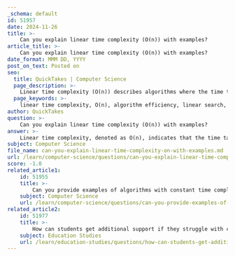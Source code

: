 ```yaml
---
_schema: default
id: 51957
date: 2024-11-26
title: >-
    Can you explain linear time complexity (O(n)) with examples?
article_title: >-
    Can you explain linear time complexity (O(n)) with examples?
date_format: MMM DD, YYYY
post_on_text: Posted on
seo:
  title: QuickTakes | Computer Science
  page_description: >-
    Linear time complexity (O(n)) describes algorithms where the time taken increases linearly with the input size, with examples like linear search and finding max/min values.
  page_keywords: >-
    linear time complexity, O(n), algorithm efficiency, linear search, find maximum, find minimum, print values, input size, operations count, data structures, algorithms
author: QuickTakes
question: >-
    Can you explain linear time complexity (O(n)) with examples?
answer: >-
    Linear time complexity, denoted as O(n), indicates that the time taken by an algorithm increases linearly with the size of the input data. This means that if the input size doubles, the time taken to complete the algorithm also doubles. In simpler terms, the number of operations performed is directly proportional to the number of elements in the input.\n\n### Examples of O(n) Time Complexity\n\n1. **Linear Search**: A classic example of O(n) time complexity is the linear search algorithm. In this algorithm, each element in an array is checked sequentially against a target value. If the array has n elements, in the worst case, the algorithm will need to check all n elements, resulting in a time complexity of O(n).\n\n   ```python\n   def linear_search(arr, target):\n       for i in range(len(arr)):\n           if arr[i] == target:\n               return i  # Return the index of the target\n       return -1  # Target not found\n   ```\n\n2. **Finding Maximum or Minimum Value**: Another example is finding the maximum or minimum value in an unsorted array. The algorithm must examine each element to determine the maximum or minimum, leading to a time complexity of O(n).\n\n   ```python\n   def find_max(arr):\n       max_value = arr[0]\n       for num in arr:\n           if num > max_value:\n               max_value = num\n       return max_value\n   ```\n\n3. **Printing All Values in a List**: If you need to print all the values in a list, you will iterate through each element, which also results in O(n) time complexity.\n\n   ```python\n   def print_list(arr):\n       for item in arr:\n           print(item)\n   ```\n\n### Summary\n\nIn summary, linear time complexity (O(n)) is characterized by algorithms that require a number of operations proportional to the size of the input. This is common in algorithms that involve searching or iterating through data structures like arrays or lists. Understanding O(n) is crucial for evaluating the efficiency of algorithms, especially when dealing with larger datasets.
subject: Computer Science
file_name: can-you-explain-linear-time-complexity-on-with-examples.md
url: /learn/computer-science/questions/can-you-explain-linear-time-complexity-on-with-examples
score: -1.0
related_article1:
    id: 51955
    title: >-
        Can you provide examples of algorithms with constant time complexity (O(1))?
    subject: Computer Science
    url: /learn/computer-science/questions/can-you-provide-examples-of-algorithms-with-constant-time-complexity-o1
related_article2:
    id: 51977
    title: >-
        How can students get additional support if they struggle with course material?
    subject: Education Studies
    url: /learn/education-studies/questions/how-can-students-get-additional-support-if-they-struggle-with-course-material
---
```


&nbsp;